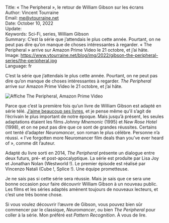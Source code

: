 Title:     « The Peripheral », le retour de William Gibson sur les écrans  
Author:    Vincent Tourraine  
Email:     me@vtourraine.net  
Date:      October 10, 2022  
Update:    
Keywords:  Sci-Fi, series, William Gibson  
Summary:   C’est la série que j’attendais le plus cette année. Pourtant, on ne peut pas dire qu’on manque de choses intéressantes à regarder. « The Peripheral » arrive sur Amazon Prime Video le 21 octobre, et j’ai hâte.  
Image:     https://www.vtourraine.net/blog/img/2022/gibson-the-peripheral-series/the-peripheral.jpg  
Language:  fr  


C’est la série que j’attendais le plus cette année. Pourtant, on ne peut pas dire qu’on manque de choses intéressantes à regarder. *The Peripheral* arrive sur Amazon Prime Video le 21 octobre, et j’ai hâte.

![Affiche *The Peripheral*, Amazon Prime Video](/blog/img/2022/gibson-the-peripheral-series/the-peripheral.jpg)

Parce que c’est la première fois qu’un livre de William Gibson est adapté en série télé. [J’aime beaucoup ses livres](https://www.vtourraine.net/blog/tags/william-gibson), et je pense même qu’il s’agit de l’écrivain le plus important de notre époque. Mais jusqu’à présent, les seules adaptations étaient les films *Johnny Mnemonic* (1995) et *New Rose Hotel* (1998), et on ne peut pas dire que ce sont de grandes réussites. Certains ont tenté d’adapter *Neuromancer*, son roman le plus célèbre. Personne n’a réussi. « I’ve forgotten more Neuromancer film deals than you’ve ever heard of », comme dit l’auteur. 

Adapté du livre sorti en 2014, *The Peripheral* présente un dialogue entre deux futurs, pré- et post-apocalyptique. La série est produite par Lisa Joy et Jonathan Nolan (Westworld !). Le premier épisode est réalisé par Vincenzo Natali (Cube !, Splice !). Une équipe prometteuse.

Je ne sais pas si cette série sera réussie. Mais je sais que ce sera une bonne occasion pour faire découvrir William Gibson à un nouveau public. Les films et les séries adaptés amènent toujours de nouveaux lecteurs, et c’est une très bonne chose.

Si vous voulez découvrir l’œuvre de Gibson, vous pouvez bien sûr commencer par le classique, *Neuromancer*, ou bien *The Peripheral* pour coller à la série. Mon préféré est *Pattern Recognition*. À vous de lire.
